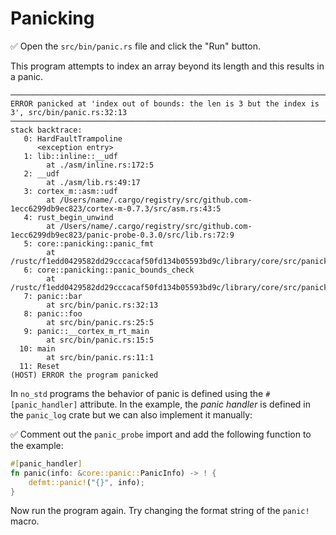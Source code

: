 # Panicking

✅ Open the `src/bin/panic.rs` file and click the "Run" button.

This program attempts to index an array beyond its length and this results in a panic.

``` console
────────────────────────────────────────────────────────────────────────────────
ERROR panicked at 'index out of bounds: the len is 3 but the index is 3', src/bin/panic.rs:32:13
────────────────────────────────────────────────────────────────────────────────
stack backtrace:
   0: HardFaultTrampoline
      <exception entry>
   1: lib::inline::__udf
        at ./asm/inline.rs:172:5
   2: __udf
        at ./asm/lib.rs:49:17
   3: cortex_m::asm::udf
        at /Users/name/.cargo/registry/src/github.com-1ecc6299db9ec823/cortex-m-0.7.3/src/asm.rs:43:5
   4: rust_begin_unwind
        at /Users/name/.cargo/registry/src/github.com-1ecc6299db9ec823/panic-probe-0.3.0/src/lib.rs:72:9
   5: core::panicking::panic_fmt
        at /rustc/f1edd0429582dd29cccacaf50fd134b05593bd9c/library/core/src/panicking.rs:100:14
   6: core::panicking::panic_bounds_check
        at /rustc/f1edd0429582dd29cccacaf50fd134b05593bd9c/library/core/src/panicking.rs:76:5
   7: panic::bar
        at src/bin/panic.rs:32:13
   8: panic::foo
        at src/bin/panic.rs:25:5
   9: panic::__cortex_m_rt_main
        at src/bin/panic.rs:15:5
  10: main
        at src/bin/panic.rs:11:1
  11: Reset
(HOST) ERROR the program panicked
```

In `no_std` programs the behavior of panic is defined using the `#[panic_handler]` attribute. In the example, the *panic handler* is defined in the `panic_log` crate but we can also implement it manually:

✅ Comment out the `panic_probe` import and add the following function to the example:

``` rust
#[panic_handler]
fn panic(info: &core::panic::PanicInfo) -> ! {
    defmt::panic!("{}", info);
}
```

Now run the program again. Try changing the format string of the `panic!` macro.
